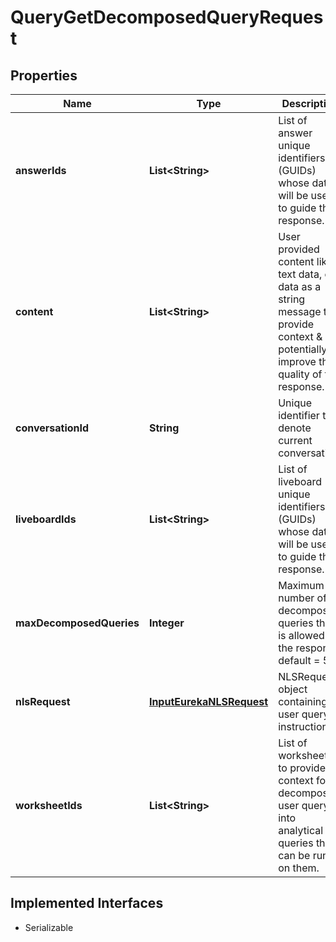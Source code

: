 

# QueryGetDecomposedQueryRequest


## Properties

| Name | Type | Description | Notes |
|------------ | ------------- | ------------- | -------------|
|**answerIds** | **List&lt;String&gt;** | List of answer unique identifiers (GUIDs) whose data will be used to guide the response. |  [optional] |
|**content** | **List&lt;String&gt;** | User provided content like text data, csv data as a string message to provide context &amp; potentially improve the quality of the response. |  [optional] |
|**conversationId** | **String** | Unique identifier to denote current conversation. |  [optional] |
|**liveboardIds** | **List&lt;String&gt;** | List of liveboard unique identifiers (GUIDs) whose data will be used to guide the response. |  [optional] |
|**maxDecomposedQueries** | **Integer** | Maximum number of decomposed queries that is allowed in the response, default &#x3D; 5. |  [optional] |
|**nlsRequest** | [**InputEurekaNLSRequest**](InputEurekaNLSRequest.md) | NLSRequest object containing user query &amp; instructions. |  [optional] |
|**worksheetIds** | **List&lt;String&gt;** | List of worksheetIds to provide context for decomposing user query into analytical queries that can be run on them. |  [optional] |


## Implemented Interfaces

* Serializable


